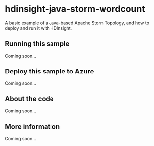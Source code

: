 # hdinsight-java-storm-wordcount
A basic example of a Java-based Apache Storm Topology, and how to deploy and run it with HDInsight.
## Running this sample
Coming soon...
## Deploy this sample to Azure
Coming soon...
## About the code
Coming soon...
## More information
Coming soon...